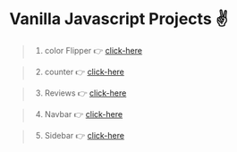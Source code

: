 # Vanilla Javascript Projects ✌

> 01. color Flipper   👉 [click-here](./Vanilla%20javascript%20course/01.%20Color%20Flipper/) 

> 02. counter   👉 [click-here](./Vanilla%20javascript%20course/02.%20Counter/)


> 03. Reviews 👉 [click-here](./Vanilla%20javascript%20course/03.%20Reviews/)

> 04. Navbar 👉 [click-here](./Vanilla%20javascript%20course/04.%20Navbar/)

> 05. Sidebar 👉 [click-here](./Vanilla%20javascript%20course/05.%20Sidebar/)

